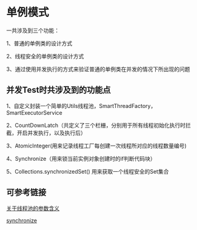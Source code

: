 # 单例模式

一共涉及到三个功能：

1、普通的单例类的设计方式

2、线程安全的单例类的设计方式

3、通过使用并发执行的方式来验证普通的单例类在并发的情况下所出现的问题

## 并发Test时共涉及到的功能点

1、自定义封装一个简单的Utils线程池，SmartThreadFactory，SmartExecutorService

2、CountDownLatch（共定义了三个栏栅，分别用于所有线程初始化执行时拦截，开启并发执行，以及执行后）

3、AtomicInteger(用来记录线程工厂每创建一次线程所对应的线程数量编号)

4、Synchronize（用来锁当前实例对象创建时的if判断代码块）

5、Collections.synchronizedSet() 用来获取一个线程安全的Set集合

## 可参考链接
[关于线程池的参数含义](https://www.jianshu.com/p/f030aa5d7a28)

[synchronize](https://blog.csdn.net/javazejian/article/details/72828483?locationNum=5&fps=1)
